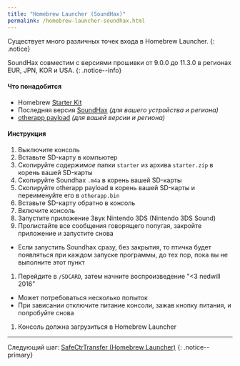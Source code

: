 ```yaml
---
title: "Homebrew Launcher (SoundHax)"
permalink: /homebrew-launcher-soundhax.html
---
```


Существует много различных точек входа в Homebrew Launcher.
{: .notice}

SoundHax совместим с версиями прошивки от 9.0.0 до 11.3.0 в регионах EUR, JPN, KOR и USA.
{: .notice--info}

#### <a name="what_need" />Что понадобится 

+ Homebrew [Starter Kit](http://smealum.github.io/ninjhax2/starter.zip)
+ Последняя версия [SoundHax](http://soundhax.com/) *(для вашего устройства и региона)*
+ [otherapp payload](https://smealum.github.io/3ds/#otherapp) *(для вашей версии и региона)*

#### <a name="instructions" />Инструкция

1. Выключите консоль
1. Вставьте SD-карту в компьютер
1. Скопируйте _содержимое_ папки `starter` из архива `starter.zip` в корень вашей SD-карты
1. Скопируйте Soundhax `.m4a` в корень вашей SD-карты
1. Скопируйте otherapp payload в корень вашей SD-карты и переименуйте его в `otherapp.bin`
1. Вставьте SD-карту обратно в консоль
1. Включите консоль
1. Запустите приложение Звук Nintendo 3DS (Nintendo 3DS Sound)
1. Пролистайте все сообщения говорящего попугая, закройте приложение и запустите снова
  + Если запустить Soundhax сразу, без закрытия, то птичка будет появляться при каждом запуске программы, до тех пор, пока вы не выполните этот пункт
1. Перейдите в `/SDCARD`, затем начните воспроизведение "<3 nedwill 2016"
  + Может потребоваться несколько попыток
  + При зависании отключите питание консоли, зажав кнопку питания, и попробуйте снова
1. Консоль должна загрузиться в Homebrew Launcher

___

Следующий шаг: [SafeCtrTransfer (Homebrew Launcher)](safectrtransfer-(homebrew-launcher))
{: .notice--primary}